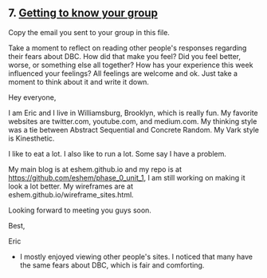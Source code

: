 ## 7. [Getting to know your group](7_get_to_know_your_group/readme.md)

Copy the email you sent to your group in this file.

<!-- Insert your response here  -->

Take a moment to reflect on reading other people's responses regarding their fears about DBC. How did that make you feel? Did you feel better, worse, or something else all together? How has your experience this week influenced your feelings? All feelings are welcome and ok. Just take a moment to think about it and write it down. 

<!-- Insert your response here -->

Hey everyone, 

I am Eric and I live in Williamsburg, Brooklyn, which is really fun. My favorite websites are twitter.com, youtube.com, and medium.com. My thinking style was a tie between Abstract Sequential and Concrete Random. My Vark style is Kinesthetic. 

I like to eat a lot. I also like to run a lot. Some say I have a problem. 

My main blog is at eshem.github.io and my repo is at https://github.com/eshem/phase_0_unit_1, I am still working on making it look a lot better. My wireframes are at eshem.github.io/wireframe_sites.html.

Looking forward to meeting you guys soon.

Best,

Eric

* I mostly enjoyed viewing other people's sites. I noticed that many have the same fears about DBC, which is fair and comforting. 
